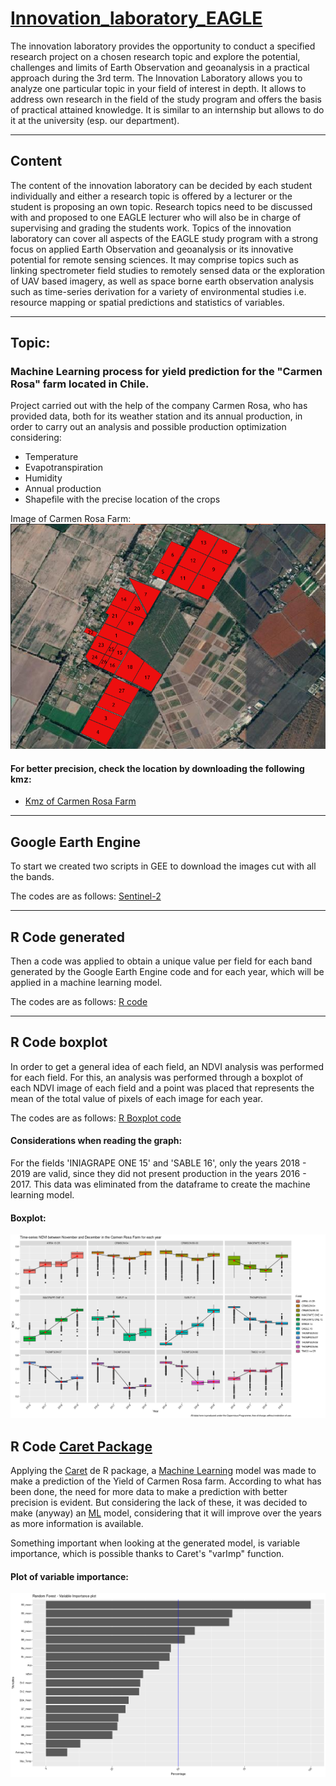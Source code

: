 # [Innovation_laboratory_EAGLE](http://eagle-science.org/project/tmt1-innovation-laboratory/)
The innovation laboratory provides the opportunity to conduct a specified research project on a chosen research topic and explore the potential, challenges and limits of Earth Observation and geoanalysis in a practical approach during the 3rd term.
The Innovation Laboratory allows you to analyze one particular topic in your field of interest in depth. It allows to address own research in the field of the study program and offers the basis of practical attained knowledge. It is similar to an internship but allows to do it at the university (esp. our department).

---

## Content
The content of the innovation laboratory can be decided by each student individually and either a research topic is offered by a lecturer or the student is proposing an own topic. Research topics need to be discussed with and proposed to one EAGLE lecturer who will also be in charge of supervising and grading the students work. Topics of the innovation laboratory can cover all aspects of the EAGLE study program with a strong focus on applied Earth Observation and geoanalysis or its innovative potential for remote sensing sciences. It may comprise topics such as linking spectrometer field studies to remotely sensed data or the exploration of UAV based imagery, as well as space borne earth observation analysis such as time-series derivation for a variety of environmental studies i.e. resource mapping or spatial predictions and statistics of variables.

---

## Topic:
### Machine Learning process for yield prediction for the "Carmen Rosa" farm located in Chile.

Project carried out with the help of the company Carmen Rosa, who has provided data, both for its weather station and its annual production, in order to carry out an analysis and possible production optimization considering:

- Temperature
- Evapotranspiration
- Humidity
- Annual production
- Shapefile with the precise location of the crops

Image of Carmen Rosa Farm:
![Carmen Rosa farm location](https://github.com/diegoalarc/Innovation_laboratory_EAGLE/blob/main/Plots/Carmen_Rosa_Farm.png?raw=true "Carmen Rosa farm location")

#### For better precision, check the location by downloading the following kmz:
 - [Kmz of Carmen Rosa Farm](https://github.com/diegoalarc/Innovation_laboratory_EAGLE/raw/main/Original_data/CARMEN_ROSA_farm.kmz)

---

## Google Earth Engine
To start we created two scripts in GEE to download the images cut with all the bands.

The codes are as follows:
[Sentinel-2](https://code.earthengine.google.com/10bef8017a4fcacec6ef47296e2b9018)

---

## R Code generated
Then a code was applied to obtain a unique value per field for each band generated by the Google Earth Engine code and for each year, which will be applied in a machine learning model.

The codes are as follows:
[R code](https://github.com/diegoalarc/Innovation_laboratory_EAGLE/blob/main/NDVI_GNDVI_EVI_cellStats_by_Field.R)

---

## R Code boxplot
In order to get a general idea of each field, an NDVI analysis was performed for each field. For this, an analysis was performed through a boxplot of each NDVI image of each field and a point was placed that represents the mean of the total value of pixels of each image for each year.

The codes are as follows:
[R Boxplot code](https://github.com/diegoalarc/Innovation_laboratory_EAGLE/blob/main/Boxplot.R)

#### Considerations when reading the graph:
For the fields 'INIAGRAPE ONE 15' and 'SABLE 16', only the years 2018 - 2019 are valid, since they did not present production in the years 2016 - 2017. This data was eliminated from the dataframe to create the machine learning model.

#### Boxplot:
![Example of NDVI for each field from the years 2016 -2019](https://github.com/diegoalarc/Innovation_laboratory_EAGLE/blob/main/Plots/NDVI_2017_to_2020.png?raw=true "Example of NDVI for each field from the years 2016 -2019")

## R Code [Caret Package](https://topepo.github.io/caret/index.html)
Applying the [Caret](https://topepo.github.io/caret/index.html) de R package, a [Machine Learning](https://en.wikipedia.org/wiki/Machine_learning) model was made to make a prediction of the Yield of Carmen Rosa farm.
According to what has been done, the need for more data to make a prediction with better precision is evident. But considering the lack of these, it was decided to make (anyway) an [ML](https://en.wikipedia.org/wiki/Machine_learning) model, considering that it will improve over the years as more information is available.

Something important when looking at the generated model, is variable importance, which is possible thanks to Caret's "varImp" function.

#### Plot of variable importance:
![variable importance ML model](https://github.com/diegoalarc/Innovation_laboratory_EAGLE/blob/main/Plots/Variable_Importance.png?raw=true "variable importance ML model")